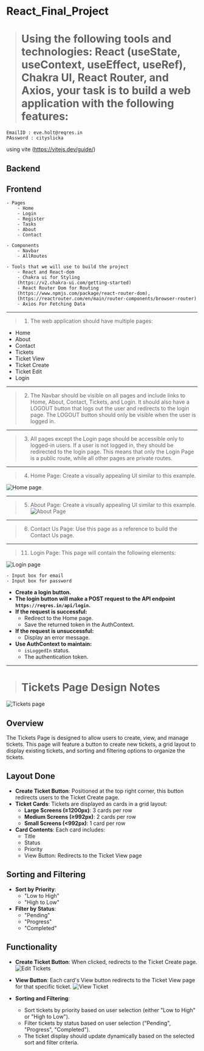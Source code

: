 # React_Final_Project

># Using the following tools and technologies: React (useState, useContext, useEffect, useRef), Chakra UI, React Router, and Axios, your task is to build a web application with the following features:
```
EmailID : eve.holt@reqres.in
PAssword : cityslicka
```

using vite (https://vitejs.dev/guide/)

## Backend

## Frontend
    - Pages
        - Home
        - Login
        - Register
        - Tasks
        - About
        - Contact

    - Components
        - Navbar
        - AllRoutes

    - Tools that we will use to build the project
        - React and React-dom
        - Chakra ui for Styling 
        (https://v2.chakra-ui.com/getting-started)
        - React Router Dom for Routing 
        (https://www.npmjs.com/package/react-router-dom),
        (https://reactrouter.com/en/main/router-components/browser-router)
        - Axios For Fetching Data


---------------------------------------------------------------------------

>1. The web application should have multiple pages:

- Home
- About
- Contact
- Tickets
- Ticket View
- Ticket Create
- Ticket Edit
- Login

---------------------------------------------------------------------------

>2. The Navbar should be visible on all pages and include links to Home, About, Contact, Tickets, and Login. It should also have a LOGOUT button that logs out the user and redirects to the login page. The LOGOUT button should only be visible when the user is logged in.

---------------------------------------------------------------------------

>3. All pages except the Login page should be accessible only to logged-in users. If a user is not logged in, they should be redirected to the login page. This means that only the Login Page is a public route, while all other pages are private routes.

---------------------------------------------------------------------------

>4. Home Page: Create a visually appealing UI similar to this example.

![Home page](./src/assets/image8.png)

---------------------------------------------------------------------------

>5. About Page: Create a visually appealing UI similar to this example.
![About Page](./src/assets/image9.png)

---------------------------------------------------------------------------

>6. Contact Us Page: Use this page as a reference to build the Contact Us page.

---------------------------------------------------------------------------

>11. Login Page: This page will contain the following elements:

![Login page](./src/assets/image7.png)

    - Input box for email
    - Input box for password

- **Create a login button.**
- **The login button will make a POST request to the API endpoint `https://reqres.in/api/login`.**
- **If the request is successful:**
  - Redirect to the Home page.
  - Save the returned token in the AuthContext.
- **If the request is unsuccessful:**
  - Display an error message.
- **Use AuthContext to maintain:**
  - `isLoggedIn` status.
  - The authentication token.


-------------------------------------------------------------------

># Tickets Page Design Notes

![Tickets page](./src/assets/image10.png)

## Overview
The Tickets Page is designed to allow users to create, view, and manage tickets. This page will feature a button to create new tickets, a grid layout to display existing tickets, and sorting and filtering options to organize the tickets.

## Layout Done
- **Create Ticket Button**: Positioned at the top right corner, this button redirects users to the Ticket Create page.
- **Ticket Cards**: Tickets are displayed as cards in a grid layout:
  - **Large Screens (≥1200px)**: 3 cards per row
  - **Medium Screens (≥992px)**: 2 cards per row
  - **Small Screens (<992px)**: 1 card per row
- **Card Contents**: Each card includes:
  - Title
  - Status
  - Priority
  - View Button: Redirects to the Ticket View page

## Sorting and Filtering
- **Sort by Priority**:
  - "Low to High"
  - "High to Low"
- **Filter by Status**:
  - "Pending"
  - "Progress"
  - "Completed"

## Functionality
- **Create Ticket Button**: When clicked, redirects to the Ticket Create page.
![Edit Tickets](./src/assets/image13.png)

- **View Button**: Each card's View button redirects to the Ticket View page for that specific ticket.
![View Ticket](./src/assets/image12.png)

- **Sorting and Filtering**: 
  - Sort tickets by priority based on user selection (either "Low to High" or "High to Low").
  - Filter tickets by status based on user selection ("Pending", "Progress", "Completed").
  - The ticket display should update dynamically based on the selected sort and filter criteria.



